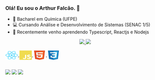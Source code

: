 ### Olá! Eu sou o Arthur Falcão. 👋
- 🧪 Bacharel em Química (UFPE)
- 💻 Cursando Análise e Desenvolvimento de Sistemas (SENAC 1/5)
- 🌱 Recentemente venho aprendendo Typescript, Reactjs e Nodejs

<div align="center">
  <a href="https://github.com/artfalcao">
  <img height="165em" src="https://github-readme-stats.vercel.app/api?username=artfalcao&show_icons=true&theme=dark&include_all_commits=true&count_private=true"/>
  <img height="165em" src="https://github-readme-stats.vercel.app/api/top-langs/?username=artfalcao&layout=compact&langs_count=7&theme=dark"/>
</div>

<div style="display: inline_block"><br>
   <img align="center" alt="Art-React" height="30" width="40" src="https://raw.githubusercontent.com/devicons/devicon/master/icons/react/react-original.svg">
  <img align="center" alt="Art-Js" height="30" width="40" src="https://raw.githubusercontent.com/devicons/devicon/master/icons/javascript/javascript-plain.svg">
  <img align="center" alt="Art-HTML" height="30" width="40" src="https://raw.githubusercontent.com/devicons/devicon/master/icons/html5/html5-original.svg">
  <img align="center" alt="Art-CSS" height="30" width="40" src="https://raw.githubusercontent.com/devicons/devicon/master/icons/css3/css3-original.svg">
</div>
 
##
  
<div> 
  <a href="https://www.linkedin.com/in/arthurmfalcao/" target="_blank"><img src="https://img.shields.io/badge/-LinkedIn-%230077B5?style=for-the-badge&logo=linkedin&logoColor=white" target="_blank"></a> 
  <a href = "mailto:contatoarthurmonteirofalcao1995@gmail.com"><img src="https://img.shields.io/badge/-Gmail-%23333?style=for-the-badge&logo=gmail&logoColor=white" target="_blank"></a>
  <a href="https://www.instagram.com/arthurmonteirofalcao/" target="_blank"><img src="https://img.shields.io/badge/-Instagram-%23E4405F?style=for-the-badge&logo=instagram&logoColor=white" target="_blank"></a>
</div>
